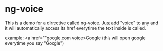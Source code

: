 ng-voice
========

This is a demo for a dirrective called ng-voice. Just add "voice" to any <a> and it will automatically access its href everytime the text inside is called.

example: <a href=""google.com voice>Google</a> (this will open google everytime you say "Google")
